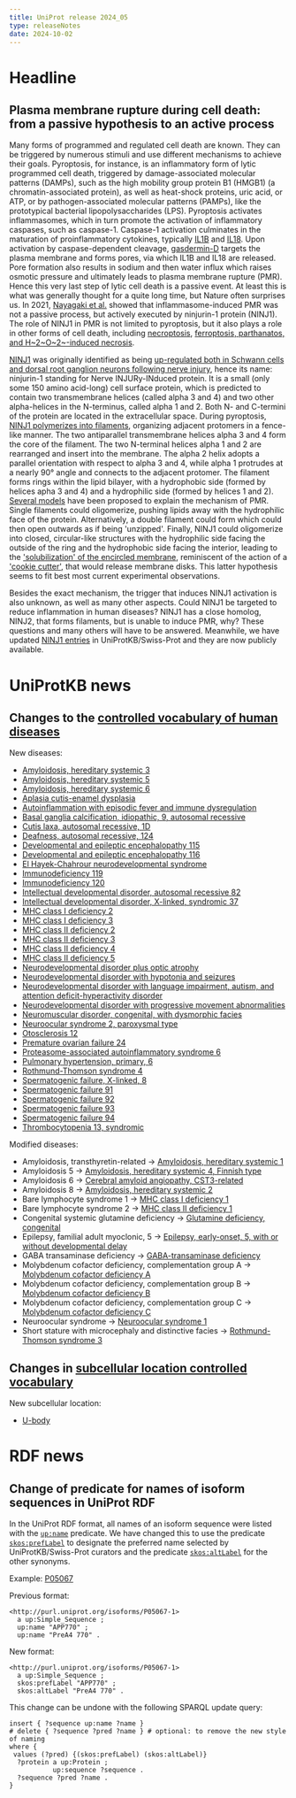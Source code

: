 ```yaml
---
title: UniProt release 2024_05
type: releaseNotes
date: 2024-10-02
---
```


# Headline

## Plasma membrane rupture during cell death: from a passive hypothesis to an active process

Many forms of programmed and regulated cell death are known. They can be triggered by numerous stimuli and use different mechanisms to achieve their goals. Pyroptosis, for instance, is an inflammatory form of lytic programmed cell death, triggered by damage-associated molecular patterns (DAMPs), such as the high mobility group protein B1 (HMGB1) (a chromatin-associated protein), as well as heat-shock proteins, uric acid, or ATP, or by pathogen-associated molecular patterns (PAMPs), like the prototypical bacterial lipopolysaccharides (LPS). Pyroptosis activates inflammasomes, which in turn promote the activation of inflammatory caspases, such as caspase-1. Caspase-1 activation culminates in the maturation of proinflammatory cytokines, typically [IL1B](https://www.uniprot.org/uniprotkb/?query=gene:il1B<ins>taxonomy_name:mammalia) and [IL18](https://www.uniprot.org/uniprotkb/?query=gene:il18</ins>taxonomy_name:mammalia). Upon activation by caspase-dependent cleavage, [gasdermin-D](https://www.uniprot.org/uniprotkb/?query=gene:GSDMD+taxonomy_name:mammalia) targets the plasma membrane and forms pores, via which IL1B and IL18 are released. Pore formation also results in sodium and then water influx which raises osmotic pressure and ultimately leads to plasma membrane rupture (PMR). Hence this very last step of lytic cell death is a passive event. At least this is what was generally thought for a quite long time, but Nature often surprises us. In 2021, [Nayagaki et al.](https://pubmed.ncbi.nlm.nih.gov/33472215/) showed that inflammasome-induced PMR was not a passive process, but actively executed by ninjurin-1 protein (NINJ1). The role of NINJ1 in PMR is not limited to pyroptosis, but it also plays a role in other forms of cell death, including [necroptosis](https://pubmed.ncbi.nlm.nih.gov/33472215/), [ferroptosis, parthanatos, and H~2~O~2~-induced necrosis](https://pubmed.ncbi.nlm.nih.gov/37980412,38396301).

[NINJ1](https://www.uniprot.org/uniprotkb/?query=gene:ninj1+taxonomy_name:vertebrata) was originally identified as being [up-regulated both in Schwann cells and dorsal root ganglion neurons following nerve injury](https://pubmed.ncbi.nlm.nih.gov/8780658,9261151), hence its name: ninjurin-1 standing for Nerve INJURy-INduced protein. It is a small (only some 150 amino acid-long) cell surface protein, which is predicted to contain two transmembrane helices (called alpha 3 and 4) and two other alpha-helices in the N-terminus, called alpha 1 and 2. Both N- and C-termini of the protein are located in the extracellular space. During pyroptosis, [NINJ1 polymerizes into filaments](https://pubmed.ncbi.nlm.nih.gov/37198476,38614101), organizing adjacent protomers in a fence-like manner. The two antiparallel transmembrane helices alpha 3 and 4 form the core of the filament. The two N-terminal helices alpha 1 and 2 are rearranged and insert into the membrane. The alpha 2 helix adopts a parallel orientation with respect to alpha 3 and 4, while alpha 1 protrudes at a nearly 90° angle and connects to the adjacent protomer. The filament forms rings within the lipid bilayer, with a hydrophobic side (formed by helices apha 3 and 4) and a hydrophilic side (formed by helices 1 and 2). [Several models](https://pubmed.ncbi.nlm.nih.gov/38906725/) have been proposed to explain the mechanism of PMR. Single filaments could oligomerize, pushing lipids away with the hydrophilic face of the protein. Alternatively, a double filament could form which could then open outwards as if being 'unzipped'. Finally, NINJ1 could oligomerize into closed, circular-like structures with the hydrophilic side facing the outside of the ring and the hydrophobic side facing the interior, leading to the ['solubilization' of the encircled membrane](https://www.biorxiv.org/content/10.1101/2023.05.31.543175v1), reminiscent of the action of a ['cookie cutter'](https://pubmed.ncbi.nlm.nih.gov/38614101/), that would release membrane disks. This latter hypothesis seems to fit best most current experimental observations.

Besides the exact mechanism, the trigger that induces NINJ1 activation is also unknown, as well as many other aspects. Could NINJ1 be targeted to reduce inflammation in human diseases? NINJ1 has a close homolog, NINJ2, that forms filaments, but is unable to induce PMR, why? These questions and many others will have to be answered. Meanwhile, we have updated [NINJ1 entries](https://www.uniprot.org/uniprotkb/?query=gene:ninj1+taxonomy_name:vertebrata) in UniProtKB/Swiss-Prot and they are now publicly available.

# UniProtKB news

## Changes to the [controlled vocabulary of human diseases](https://ftp.uniprot.org/pub/databases/uniprot/current_release/knowledgebase/complete/docs/humdisease)

New diseases:

* [Amyloidosis, hereditary systemic 3](https://www.uniprot.org/diseases/DI-06894)
* [Amyloidosis, hereditary systemic 5](https://www.uniprot.org/diseases/DI-06895)
* [Amyloidosis, hereditary systemic 6](https://www.uniprot.org/diseases/DI-06896)
* [Aplasia cutis-enamel dysplasia](https://www.uniprot.org/diseases/DI-06886)
* [Autoinflammation with episodic fever and immune dysregulation](https://www.uniprot.org/diseases/DI-06889)
* [Basal ganglia calcification, idiopathic, 9, autosomal recessive](https://www.uniprot.org/diseases/DI-06885)
* [Cutis laxa, autosomal recessive, 1D](https://www.uniprot.org/diseases/DI-06874)
* [Deafness, autosomal recessive, 124](https://www.uniprot.org/diseases/DI-06888)
* [Developmental and epileptic encephalopathy 115](https://www.uniprot.org/diseases/DI-06882)
* [Developmental and epileptic encephalopathy 116](https://www.uniprot.org/diseases/DI-06891)
* [El Hayek-Chahrour neurodevelopmental syndrome](https://www.uniprot.org/diseases/DI-06902)
* [Immunodeficiency 119](https://www.uniprot.org/diseases/DI-06903)
* [Immunodeficiency 120](https://www.uniprot.org/diseases/DI-06904)
* [Intellectual developmental disorder, autosomal recessive 82](https://www.uniprot.org/diseases/DI-06876)
* [Intellectual developmental disorder, X-linked, syndromic 37](https://www.uniprot.org/diseases/DI-06875)
* [MHC class I deficiency 2](https://www.uniprot.org/diseases/DI-06899)
* [MHC class I deficiency 3](https://www.uniprot.org/diseases/DI-06900)
* [MHC class II deficiency 2](https://www.uniprot.org/diseases/DI-06905)
* [MHC class II deficiency 3](https://www.uniprot.org/diseases/DI-06906)
* [MHC class II deficiency 4](https://www.uniprot.org/diseases/DI-06908)
* [MHC class II deficiency 5](https://www.uniprot.org/diseases/DI-06907)
* [Neurodevelopmental disorder plus optic atrophy](https://www.uniprot.org/diseases/DI-06883)
* [Neurodevelopmental disorder with hypotonia and seizures](https://www.uniprot.org/diseases/DI-06887)
* [Neurodevelopmental disorder with language impairment, autism, and attention deficit-hyperactivity disorder](https://www.uniprot.org/diseases/DI-06881)
* [Neurodevelopmental disorder with progressive movement abnormalities](https://www.uniprot.org/diseases/DI-06884)
* [Neuromuscular disorder, congenital, with dysmorphic facies](https://www.uniprot.org/diseases/DI-06879)
* [Neuroocular syndrome 2, paroxysmal type](https://www.uniprot.org/diseases/DI-06892)
* [Otosclerosis 12](https://www.uniprot.org/diseases/DI-06878)
* [Premature ovarian failure 24](https://www.uniprot.org/diseases/DI-06897)
* [Proteasome-associated autoinflammatory syndrome 6](https://www.uniprot.org/diseases/DI-06890)
* [Pulmonary hypertension, primary, 6](https://www.uniprot.org/diseases/DI-06877)
* [Rothmund-Thomson syndrome 4](https://www.uniprot.org/diseases/DI-06901)
* [Spermatogenic failure, X-linked, 8](https://www.uniprot.org/diseases/DI-06893)
* [Spermatogenic failure 91](https://www.uniprot.org/diseases/DI-06898)
* [Spermatogenic failure 92](https://www.uniprot.org/diseases/DI-06909)
* [Spermatogenic failure 93](https://www.uniprot.org/diseases/DI-06910)
* [Spermatogenic failure 94](https://www.uniprot.org/diseases/DI-06911)
* [Thrombocytopenia 13, syndromic](https://www.uniprot.org/diseases/DI-06880)

Modified diseases:

* Amyloidosis, transthyretin-related -> [Amyloidosis, hereditary systemic 1](https://www.uniprot.org/diseases/DI-00100)
* Amyloidosis 5 -> [Amyloidosis, hereditary systemic 4, Finnish type](https://www.uniprot.org/diseases/DI-00101)
* Amyloidosis 6 -> [Cerebral amyloid angiopathy, CST3-related](https://www.uniprot.org/diseases/DI-00102)
* Amyloidosis 8 -> [Amyloidosis, hereditary systemic 2](https://www.uniprot.org/diseases/DI-00104)
* Bare lymphocyte syndrome 1 -> [MHC class I deficiency 1](https://www.uniprot.org/diseases/DI-00170)
* Bare lymphocyte syndrome 2 -> [MHC class II deficiency 1](https://www.uniprot.org/diseases/DI-00171)
* Congenital systemic glutamine deficiency -> [Glutamine deficiency, congenital](https://www.uniprot.org/diseases/DI-01420)
* Epilepsy, familial adult myoclonic, 5 -> [Epilepsy, early-onset, 5, with or without developmental delay](https://www.uniprot.org/diseases/DI-03870)
* GABA transaminase deficiency -> [GABA-transaminase deficiency](https://www.uniprot.org/diseases/DI-01641)
* Molybdenum cofactor deficiency, complementation group A -> [Molybdenum cofactor deficiency A](https://www.uniprot.org/diseases/DI-01989)
* Molybdenum cofactor deficiency, complementation group B -> [Molybdenum cofactor deficiency B](https://www.uniprot.org/diseases/DI-01990)
* Molybdenum cofactor deficiency, complementation group C -> [Molybdenum cofactor deficiency C](https://www.uniprot.org/diseases/DI-01991)
* Neuroocular syndrome -> [Neuroocular syndrome 1](https://www.uniprot.org/diseases/DI-06229)
* Short stature with microcephaly and distinctive facies -> [Rothmund-Thomson syndrome 3](https://www.uniprot.org/diseases/DI-04112)

## Changes in [subcellular location controlled vocabulary](https://ftp.uniprot.org/pub/databases/uniprot/current_release/knowledgebase/complete/docs/subcell)

New subcellular location:

* [U-body](https://www.uniprot.org/locations/SL-0553)

# RDF news

## Change of predicate for names of isoform sequences in UniProt RDF

In the UniProt RDF format, all names of an isoform sequence were listed with the [`up:name`](http://purl.uniprot.org/core/name) predicate. We have changed this to use the predicate [`skos:prefLabel`](http://www.w3.org/2004/02/skos/core#prefLabel) to designate the preferred name selected by UniProtKB/Swiss-Prot curators and the predicate [`skos:altLabel`](http://www.w3.org/2004/02/skos/core#altLabel) for the other synonyms.

Example: [P05067](https://rest.uniprot.org/uniprotkb/P05067.ttl)

Previous format:

```turtle
<http://purl.uniprot.org/isoforms/P05067-1>
  a up:Simple_Sequence ;
  up:name "APP770" ;
  up:name "PreA4 770" .
```

New format:

```turtle
<http://purl.uniprot.org/isoforms/P05067-1>
  a up:Simple_Sequence ;
  skos:prefLabel "APP770" ;
  skos:altLabel "PreA4 770" .
```

This change can be undone with the following SPARQL update query:

```sparql
insert { ?sequence up:name ?name }
# delete { ?sequence ?pred ?name } # optional: to remove the new style of naming
where {
 values (?pred) {(skos:prefLabel) (skos:altLabel)}
  ?protein a up:Protein ;
           up:sequence ?sequence .
  ?sequence ?pred ?name .
}
```

